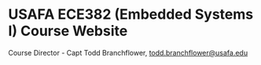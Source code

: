 # USAFA ECE382 (Embedded Systems I) Course Website

Course Director - Capt Todd Branchflower, todd.branchflower@usafa.edu
